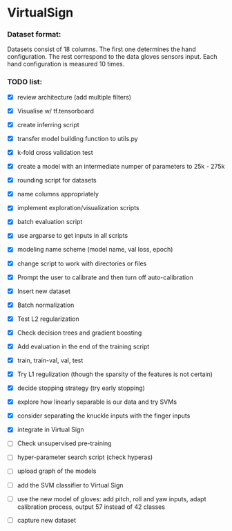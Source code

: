 # VirtualSign

### Dataset format:
Datasets consist of 18 columns. The first one determines the hand configuration. The rest correspond to the data gloves sensors input.  Each hand configuration is measured 10 times.

### TODO list:
- [x] review architecture (add multiple filters)
- [x] Visualise w/ tf.tensorboard
- [x] create inferring script
- [x] transfer model building function to utils.py
- [x] k-fold cross validation test
- [x] create a model with an intermediate numper of parameters to 25k - 275k
- [x] rounding script for datasets
- [x] name columns appropriately
- [x] implement exploration/visualization scripts
- [x] batch evaluation script
- [x] use argparse to get inputs in all scripts
- [x] modeling name scheme (model name, val loss, epoch)
- [x] change script to work with directories or files
- [x] Prompt the user to calibrate and then turn off auto-calibration
- [x] Insert new dataset
- [x] Batch normalization
- [x] Test L2 regularization
- [x] Check decision trees and gradient boosting
- [x] Add evaluation in the end of the training script
- [x] train, train-val, val, test
- [x] Try L1 regulization (though the sparsity of the features is not certain)
- [x] decide stopping strategy (try early stopping)
- [x] explore how linearly separable is our data and try SVMs
- [x] consider separating the knuckle inputs with the finger inputs
- [x] integrate in Virtual Sign
- [ ] Check unsupervised pre-training
- [ ] hyper-parameter search script (check hyperas)
- [ ] upload graph of the models
- [ ] add the SVM classifier to Virtual Sign
- [ ] use the new model of gloves: add pitch, roll and yaw inputs, adapt calibration process, output 57 instead of 42 classes
- [ ] capture new dataset


